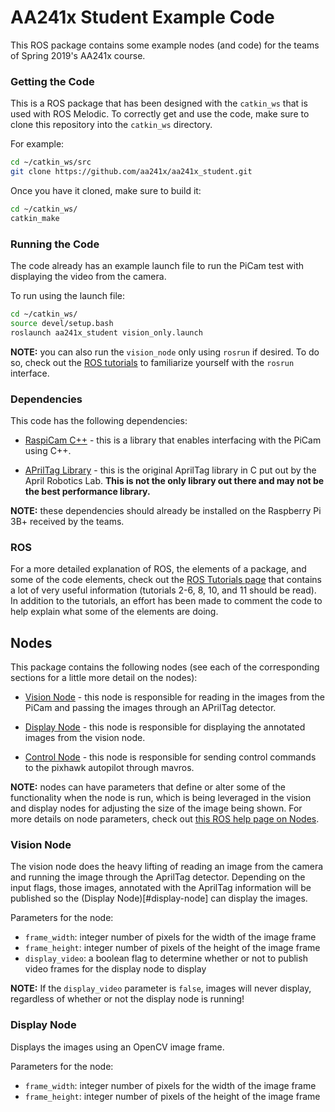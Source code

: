 # AA241x Student Example Code #

This ROS package contains some example nodes (and code) for the teams of Spring 2019's AA241x course.

### Getting the Code ###

This is a ROS package that has been designed with the `catkin_ws` that is used with ROS Melodic.  To correctly get and use the code, make sure to clone this repository into the `catkin_ws` directory.

For example:

```sh
cd ~/catkin_ws/src
git clone https://github.com/aa241x/aa241x_student.git
```

Once you have it cloned, make sure to build it:

```sh
cd ~/catkin_ws/
catkin_make
```

### Running the Code ###

The code already has an example launch file to run the PiCam test with displaying the video from the camera.

To run using the launch file:

```sh
cd ~/catkin_ws/
source devel/setup.bash
roslaunch aa241x_student vision_only.launch
```

**NOTE:** you can also run the `vision_node` only using `rosrun` if desired.  To do so, check out the [ROS tutorials](http://wiki.ros.org/ROS/Tutorials) to familiarize yourself with the `rosrun` interface.


### Dependencies ###

This code has the following dependencies:

 - [RaspiCam C++](https://github.com/cedricve/raspicam) - this is a library that enables interfacing with the PiCam using C++.

 - [APrilTag Library](https://github.com/AprilRobotics/apriltag) - this is the original AprilTag library in C put out by the April Robotics Lab.  **This is not the only library out there and may not be the best performance library.**


**NOTE:** these dependencies should already be installed on the Raspberry Pi 3B+ received by the teams.

### ROS ###

For a more detailed explanation of ROS, the elements of a package, and some of the code elements, check out the [ROS Tutorials page](http://wiki.ros.org/ROS/Tutorials) that contains a lot of very useful information (tutorials 2-6, 8, 10, and 11 should be read).  In addition to the tutorials, an effort has been made to comment the code to help explain what some of the elements are doing.

## Nodes ##

This package contains the following nodes (see each of the corresponding sections for a little more detail on the nodes):

 - [Vision Node](#vision-node) - this node is responsible for reading in the images from the PiCam and passing the images through an APrilTag detector.

 - [Display Node](#display-node) - this node is responsible for displaying the annotated images from the vision node.

 - [Control Node](#control-node) - this node is responsible for sending control commands to the pixhawk autopilot through mavros.

**NOTE:** nodes can have parameters that define or alter some of the functionality when the node is run, which is being leveraged in the vision and display nodes for adjusting the size of the image being shown.  For more details on node parameters, check out [this ROS help page on Nodes](http://wiki.ros.org/Nodes).


### Vision Node ###

The vision node does the heavy lifting of reading an image from the camera and running the image through the AprilTag detector.  Depending on the input flags, those images, annotated with the AprilTag information will be published so the (Display Node)[#display-node] can display the images.

Parameters for the node:
 - `frame_width`: integer number of pixels for the width of the image frame
 - `frame_height`: integer number of pixels of the height of the image frame
 - `display_video`: a boolean flag to determine whether or not to publish video frames for the display node to display

**NOTE:** If the `display_video` parameter is `false`, images will never display, regardless of whether or not the display node is running!

### Display Node ###

Displays the images using an OpenCV image frame.

Parameters for the node:
 - `frame_width`: integer number of pixels for the width of the image frame
 - `frame_height`: integer number of pixels of the height of the image frame


